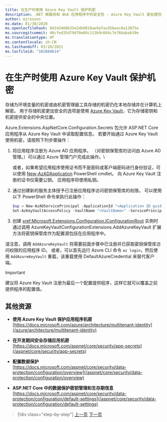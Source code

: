 ```yaml
---
title: 在生产时使用 Azure Key Vault 保护机密
description: .NET 微服务和 Web 应用程序中的安全性 - Azure Key Vault 是处理完全由管理员控制的应用程序机密的绝佳方式。 管理员甚至可以在不需要开发人员处理的情况下分配和撤销开发值。
author: mjrousos
ms.date: 01/30/2020
ms.openlocfilehash: 94243468b35e2db9818ae9afacd5beec0a12075e
ms.sourcegitcommit: 46cfed35d79d70e08c313b9c664c7e76babab39e
ms.translationtype: HT
ms.contentlocale: zh-CN
ms.lasthandoff: 03/10/2021
ms.locfileid: "102604614"
---
```

# <a name="use-azure-key-vault-to-protect-secrets-at-production-time"></a>在生产时使用 Azure Key Vault 保护机密

存储为环境变量的机密或由机密管理器工具存储的机密仍在本地存储并在计算机上解密。 用于存储机密更加安全的选项是使用 [Azure Key Vault](https://azure.microsoft.com/services/key-vault/)，它为存储密钥和机密提供安全的中央位置。

Azure.Extensions.AspNetCore.Configuration.Secrets 包允许 ASP.NET Core 应用程序从 Azure Key Vault 中读取配置信息。 若要开始通过 Azure Key Vault 使用机密，请按照下列步骤操作：

1. 将应用程序注册为 Azure AD 应用程序。 （对密钥保管库的访问由 Azure AD 管理。）可以通过 Azure 管理门户完成此操作。\

   或者，如果希望应用程序使用证书而不是密码或客户端密码进行身份验证，可以使用 [New-AzADApplication](/powershell/module/az.resources/new-azadapplication) PowerShell cmdlet。 向 Azure Key Vault 注册的证书仅需要公钥。 应用程序将使用私钥。

2. 通过创建新的服务主体授予已注册应用程序访问密钥保管库的权限。 可以使用以下 PowerShell 命令来执行此操作：

   ```powershell
   $sp = New-AzADServicePrincipal -ApplicationId "<Application ID guid>"
   Set-AzKeyVaultAccessPolicy -VaultName "<VaultName>" -ServicePrincipalName $sp.ServicePrincipalNames[0] -PermissionsToSecrets all -ResourceGroupName "<KeyVault Resource Group>"
   ```

3. 创建 <xref:Microsoft.Extensions.Configuration.IConfigurationRoot> 实例时通过调用 AzureKeyVaultConfigurationExtensions.AddAzureKeyVault 扩展方法将密钥保管库作为配置源包括在应用程序中。

请注意，调用 `AddAzureKeyVault` 将需要前面步骤中已注册并已获取密钥保管库访问权限的应用程序 ID。 或者，可以首先运行 Azure CLI 命令 `az login`，然后使用 `AddAzureKeyVault` 重载，该重载使用 DefaultAzureCredential 来替代客户端。

> [!IMPORTANT]
> 建议将 Azure Key Vault 注册为最后一个配置提供程序，这样它就可以覆盖之前提供程序的配置值。

## <a name="additional-resources"></a>其他资源

- **使用 Azure Key Vault 保护应用程序机密** \
  [https://docs.microsoft.com/azure/architecture/multitenant-identity](/azure/architecture/multitenant-identity)

- **在开发期间安全存储应用机密** \
  [https://docs.microsoft.com/aspnet/core/security/app-secrets](/aspnet/core/security/app-secrets)

- **配置数据保护** \
  [https://docs.microsoft.com/aspnet/core/security/data-protection/configuration/overview](/aspnet/core/security/data-protection/configuration/overview)

- **ASP.NET Core 中的数据保护密钥管理和生存期信息** \
  [https://docs.microsoft.com/aspnet/core/security/data-protection/configuration/default-settings](/aspnet/core/security/data-protection/configuration/default-settings)

>[!div class="step-by-step"]
>[上一页](developer-app-secrets-storage.md)
>[下一页](../key-takeaways.md)
